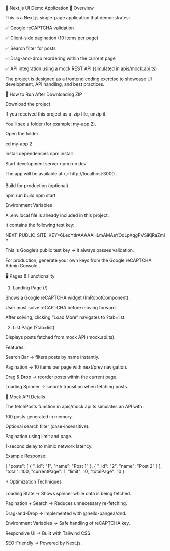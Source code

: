 📘 Next.js UI Demo Application
📖 Overview

This is a Next.js single-page application that demonstrates:

✅ Google reCAPTCHA validation

✅ Client-side pagination (10 items per page)

✅ Search filter for posts

✅ Drag-and-drop reordering within the current page

✅ API integration using a mock REST API (simulated in apis/mock.api.ts)

The project is designed as a frontend coding exercise to showcase UI development, API handling, and best practices.


📂 How to Run After Downloading ZIP

Download the project

If you received this project as a .zip file, unzip it.

You’ll see a folder (for example: my-app 2).

Open the folder

cd my-app 2

Install dependencies
npm install

Start development server
npm run dev


The app will be available at 👉 http://localhost:3000
.

Build for production (optional)

npm run build
npm start

Environment Variables

A .env.local file is already included in this project.

It contains the following test key:

NEXT_PUBLIC_SITE_KEY=6LedYtIrAAAAAHLmAMAeYOdLpXqgPVSiKjRaZmlY


This is Google’s public test key → it always passes validation.

For production, generate your own keys from the Google reCAPTCHA Admin Console
.

🖥️ Pages & Functionality

1. Landing Page (/)

Shows a Google reCAPTCHA widget (ImRobotComponent).

User must solve reCAPTCHA before moving forward.

After solving, clicking “Load More” navigates to ?tab=list.

2. List Page (?tab=list)

Displays posts fetched from mock API (mock.api.ts).

Features:

Search Bar → filters posts by name instantly.

Pagination → 10 items per page with next/prev navigation.

Drag & Drop → reorder posts within the current page.

Loading Spinner → smooth transition when fetching posts.

📡 Mock API Details

The fetchPosts function in apis/mock.api.ts simulates an API with:

100 posts generated in memory.

Optional search filter (case-insensitive).

Pagination using limit and page.

1-second delay to mimic network latency.

Example Response:

{
  "posts": [
    { "_id": "1", "name": "Post 1" },
    { "_id": "2", "name": "Post 2" }
  ],
  "total": 100,
  "currentPage": 1,
  "limit": 10,
  "totalPage": 10
}

⚡ Optimization Techniques

Loading State → Shows spinner while data is being fetched.

Pagination + Search → Reduces unnecessary re-fetching.

Drag-and-Drop → Implemented with @hello-pangea/dnd.

Environment Variables → Safe handling of reCAPTCHA key.

Responsive UI → Built with Tailwind CSS.

SEO-Friendly → Powered by Next.js.